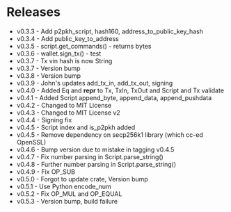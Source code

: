 # Releases
* v0.3.3 - Add p2pkh_script, hash160, address_to_public_key_hash
* v0.3.4 - Add public_key_to_address
* v0.3.5 - script.get_commands() - returns bytes
* v0.3.6 - wallet.sign_tx() - test
* v0.3.7 - Tx vin hash is now String
* v0.3.7 - Version bump
* v0.3.8 - Version bump
* v0.3.9 - John's updates add_tx_in, add_tx_out, signing
* v0.4.0 - Added Eq and __repr__ to Tx, TxIn, TxOut and Script and Tx validate
* v0.4.1 - Added Script append_byte, append_data, append_pushdata
* v0.4.2 - Changed to MIT License
* v0.4.3 - Changed to MIT License v2
* v0.4.4 - Signing fix
* v0.4.5 - Script index and is_p2pkh added
* v0.4.5 - Remove dependency on secp256k1 library (which cc-ed OpenSSL)
* v0.4.6 - Bump version due to mistake in tagging v0.4.5
* v0.4.7 - Fix number parsing in Script.parse_string()
* v0.4.8 - Further number parsing in Script.parse_string()
* v0.4.9 - Fix OP_SUB
* v0.5.0 - Forgot to update crate, Version bump
* v0.5.1 - Use Python encode_num
* v0.5.2 - Fix OP_MUL and OP_EQUAL
* v0.5.3 - Version bump, build failure